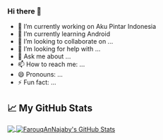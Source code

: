 ### Hi there 👋

- 🔭 I’m currently working on Aku Pintar Indonesia
- 🌱 I’m currently learning Android
- 👯 I’m looking to collaborate on ...
- 🤔 I’m looking for help with ...
- 💬 Ask me about ...
- 📫 How to reach me: ...
- 😄 Pronouns: ...
- ⚡ Fun fact: ...

<!--START_SECTION:stats-->
## &#x1f4c8; My GitHub Stats
<a href="https://github.com/denandrapr/denandrapr">
  <img align="center" src="https://github-readme-stats.vercel.app/api/top-langs/?username=denandrapr&hide=java,html&title_color=000000&text_color=000000" />
</a>

<a href="https://github.com/denandrapr/FarouqAnNajaby">
  <img align="center" src="https://github-readme-stats.vercel.app/api?username=FarouqAnNajaby&show_icons=true&line_height=27&count_private=true&title_color=000000&text_color=000000&icon_color=FAC051" alt="FarouqAnNajaby's GitHub Stats" />
</a>
